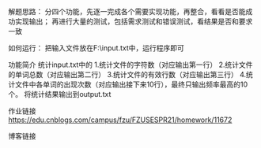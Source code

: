 解题思路：
分四个功能，先逐一完成各个需要实现功能，再整合，看看是否能成功实现输出；
再进行大量的测试，包括需求测试和错误测试，看结果是否和要求一致

如何运行：
把输入文件放在F:\\input.txt中，运行程序即可

功能简介
统计input.txt中的
1.统计文件的字符数（对应输出第一行）
2.统计文件的单词总数（对应输出第二行）
3.统计文件的有效行数（对应输出第三行）
4.统计文件中各单词的出现次数（对应输出接下来10行），最终只输出频率最高的10个。
将统计结果输出到output.txt

作业链接
https://edu.cnblogs.com/campus/fzu/FZUSESPR21/homework/11672

博客链接
